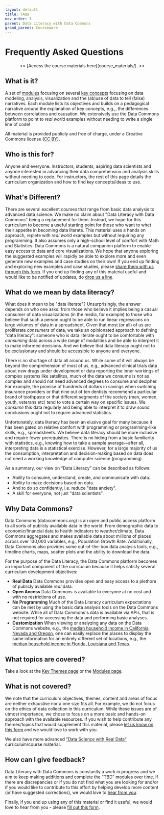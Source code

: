 ```yaml
---
layout: default
title: FAQs
nav_order: 3
parent: Data Literacy with Data Commons
grand_parent: Courseware
---
```


# Frequently Asked Questions

<div markdown="span" class="alert alert-info" role="alert" style="text-align: center">
    >> [Access the course materials here](course_materials/). <<
</div>

## What is it?

A set of [modules](course_materials/modules.html) focusing on several [key concepts](course_materials/key_themes.html) focusing on data modeling, analysis, visualization and the (ab)use of data to tell (false) narratives. Each module lists its objectives and builds on a pedagogical narrative around the explanation of key concepts, e.g.,, the differences between correlations and causation. We extensively use the Data Commons platform to point to _real world_ examples without needing to write a single line of code!  

All material is provided publicly and free of charge, under a Creative Commons license ([CC BY](https://creativecommons.org/licenses/by/4.0/)).

## Who is this for?

Anyone and everyone. Instructors, students, aspiring data scientists and anyone interested in advancing their data comprehension and analysis skills without needing to code. For instructors, the rest of this page details the curriculum organization and how to find key concepts/ideas to use.

## What's Different?

There are several excellent courses that range from basic data analysis to advanced data science. We make no claim about "Data Literacy with Data Commons" being a replacement for them. Instead, we hope for this curriculum to become a useful starting point for those who want to whet their appetite in becoming data literate. This material uses a hands on approach, replete with _real world_ examples but without requiring any programming. It also assumes only a high-school level of comfort with Math and Statistics. Data Commons is a natural companion platform to enable easy access to data and core visualizations. We hope that anyone exploring the suggested examples will rapidly be able to explore more and even generate new examples and case studies on their own! If you end up finding and exploring new examples and case studies, please [share them with us through this form](https://docs.google.com/forms/d/e/1FAIpQLScJTtNlIItT-uSPXI98WT6yNlavF-kf5JS0jMrCvJ9TPLmelg/viewform). If you end up finding any of this material useful and would like to be notified of updates, do [drop us a line](https://docs.google.com/forms/d/e/1FAIpQLSeVCR95YOZ56ABsPwdH1tPAjjIeVDtisLF-8oDYlOxYmNZ7LQ/viewform).


## What do we mean by data literacy?

What does it mean to be "data literate"? Unsurprisingly, the answer depends on who one asks: from those who believe it implies being a casual consumer of data visualizations (in the media, for example) to those who believe that such a person ought to be able to run linear regressions on large volumes of data in a spreadsheet. Given that most (or all) of us are proliferate _consumers_ of data, we take an opinionated approach to defining "data literacy": someone who is data literate ought to be comfortable with _consuming_ data across a wide range of modalities and be able to interpret it to make informed decisions. And we believe that data literacy ought not to be exclusionary and should be accessible to anyone and everyone.

There is no shortage of data all around us. While some of it will always be beyond the comprehension of most of us, e.g., advanced clinical trials data about new drugs under development or data reporting the inner workings of complex systems like satellites, much of the data we consume is not as complex and should not need advanced degrees to consume and decipher. For example, the promise of hundreds of dollars in savings when switching insurance providers or that nine out of ten dentists recommend a particular brand of toothpaste or that different segments of the society (men, women, youth, veterans etc) tend to vote a certain way on specific issues. We _consume_ this data regularly and being able to interpret it to draw sound conclusions ought not to require advanced statistics.

Unfortunately, data literacy has been an elusive goal for many because it has been gated on relative comfort with programming or programming-like skills, e.g., spreadsheets. We believe data literacy should be more inclusive and require fewer prerequisites. There is no hiding from a basic familiarity with statistics, e.g., knowing how to take a sample average—after all, interpreting data is a statistical exercise. However, for a large majority of us the consumption, interpretation and decision-making based on data does not need a working knowledge of computer science (programming).

As a summary, our view on “Data Literacy” can be described as follows:

- Ability to consume, understand, create, and communicate with data.
- Ability to make decisions based on data.
- And to do so confidently, i.e. reduce "data anxiety".
- A skill for everyone, not just "data scientists".

## Why Data Commons?

Data Commons (datacommons.org) is an open and public access platform to all sorts of publicly available data in the world. From demographic data to economic/financial data to health indicators to weather/climate, Data Commons aggregates and makes available data about millions of places across over 130,000 variables, e.g., Population Growth Rate. Additionally, Data Commons also provides some out-of-the-box data analysis tools, e.g., timeline charts, maps, scatter plots and the ability to download the data.

For the purpose of the Data Literacy, the Data Commons platform becomes an important component of the curriculum because it helps satisfy several curriculum development objectives:

- **Real Data** Data Commons provides open and easy access to a plethora of publicly available _real_ data.
- **Open Access** Data Commons is available to everyone at no cost and with no restrictions of use.
- **No Programming** Much of the Data Literacy curriculum expectations can be met by using the basic data analysis tools on the Data Commons website. While all of Data Commons's data is available via APIs, that is not required for accessing the data and performing basic analyses.
- **Customization** When viewing or analyzing any data on the Data Commons website, e.g., the [median household income in California, Nevada and Oregon](https://datacommons.org/tools/timeline#place=geoId%2F06%2CgeoId%2F32%2CgeoId%2F41&statsVar=Median_Income_Household&chart=%7B%22income%22%3A%7B%22pc%22%3Afalse%7D%7D), one can easily replace the places to display the same information for an entirely different set of locations, e.g., the [median household income in Florida, Louisiana and Texas](https://datacommons.org/tools/timeline#place=geoId%2F12%2CgeoId%2F22%2CgeoId%2F06&statsVar=Median_Income_Household&chart=%7B%22income%22%3A%7B%22pc%22%3Afalse%7D%7D).

## What topics are covered?

Take a look at the [Key Themes page](course_materials/key_themes.html) or the [Modules page](course_materials/modules.html).

## What is not covered?

We note that the curriculum objectives, themes, content and areas of focus are neither exhaustive nor a one size fits all. For example, we do not focus on the ethics of data collection in this curriculum. While these issues are of utmost importance, we chose to focus on a more basic and hands-on approach with the available resources. If you wish to help contribute any themes/topics that would supplement this material, please [let us know on this form](https://docs.google.com/forms/d/e/1FAIpQLSeVCR95YOZ56ABsPwdH1tPAjjIeVDtisLF-8oDYlOxYmNZ7LQ/viewform) and we would love to work with you.

We also have more advanced ["Data Science with Real Data"](/courseware/intro_data_science.md) curriculum/course material.

## How can I give feedback?

Data Literacy with Data Commons is constantly a work in progress and we aim to keep making additions and complete the "TBD" modules over time. If there are discrepancies or if you do not find what you are looking for and/or if you would like to contribute to this effort by helping develop more content (or have suggested corrections), we would love to [hear from you](https://docs.google.com/forms/d/e/1FAIpQLSeVCR95YOZ56ABsPwdH1tPAjjIeVDtisLF-8oDYlOxYmNZ7LQ/viewform).

Finally, if you end up using any of this material or find it useful, we would love to hear from you - please [fill out this form](https://docs.google.com/forms/d/e/1FAIpQLSeVCR95YOZ56ABsPwdH1tPAjjIeVDtisLF-8oDYlOxYmNZ7LQ/viewform).